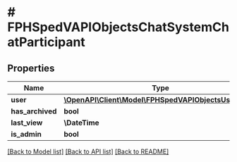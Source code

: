 # # FPHSpedVAPIObjectsChatSystemChatParticipant

## Properties

Name | Type | Description | Notes
------------ | ------------- | ------------- | -------------
**user** | [**\OpenAPI\Client\Model\FPHSpedVAPIObjectsUsersUser**](FPHSpedVAPIObjectsUsersUser.md) |  |
**has_archived** | **bool** |  |
**last_view** | **\DateTime** |  |
**is_admin** | **bool** |  |

[[Back to Model list]](../../README.md#models) [[Back to API list]](../../README.md#endpoints) [[Back to README]](../../README.md)
